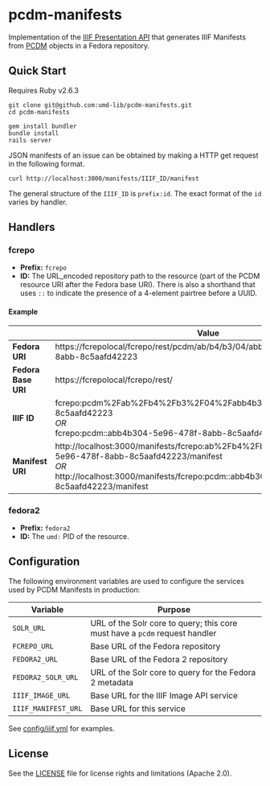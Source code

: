 # pcdm-manifests

Implementation of the [IIIF Presentation API](http://iiif.io/api/presentation/2.1/)
that generates IIIF Manifests from [PCDM](https://pcdm.org/) objects in a Fedora 
repository.

## Quick Start

Requires Ruby v2.6.3

```
git clone git@github.com:umd-lib/pcdm-manifests.git
cd pcdm-manifests

gem install bundler
bundle install
rails server
```

JSON manifests of an issue can be obtained by making a HTTP get request in the following format.

```
curl http://localhost:3000/manifests/IIIF_ID/manifest
```

The general structure of the `IIIF_ID` is `prefix:id`. The exact format of the `id` varies by handler.

## Handlers

### fcrepo

* **Prefix:** `fcrepo`
* **ID:** The URL_encoded repository path to the resource (part of the PCDM resource URI after the Fedora base URI). There is also a shorthand that uses `::` to indicate the presence of a 4-element pairtree before a UUID.

#### Example

|                   |Value|
|-------------------|-----|
|**Fedora URI**     |https://fcrepolocal/fcrepo/rest/pcdm/ab/b4/b3/04/abb4b304-5e96-478f-8abb-8c5aafd42223|
|**Fedora Base URI**|https://fcrepolocal/fcrepo/rest/|
|**IIIF ID**        |fcrepo:pcdm%2Fab%2Fb4%2Fb3%2F04%2Fabb4b304-5e96-478f-8abb-8c5aafd42223<br>*OR*<br>fcrepo:pcdm::abb4b304-5e96-478f-8abb-8c5aafd42223|
|**Manifest URI**   |http://localhost:3000/manifests/fcrepo:ab%2Fb4%2Fb3%2F04%2Fabb4b304-5e96-478f-8abb-8c5aafd42223/manifest<br>*OR*<br>http://localhost:3000/manifests/fcrepo:pcdm::abb4b304-5e96-478f-8abb-8c5aafd42223/manifest|

### fedora2

* **Prefix:** `fedora2`
* **ID:** The `umd:` PID of the resource.

## Configuration

The following environment variables are used to configure the services
used by PCDM Manifests in production:

|Variable           |Purpose|
|-------------------|-------|
|`SOLR_URL`         |URL of the Solr core to query; this core must have a `pcdm` request handler|
|`FCREPO_URL`       |Base URL of the Fedora repository|
|`FEDORA2_URL`      |Base URL of the Fedora 2 repository|
|`FEDORA2_SOLR_URL` |URL of the Solr core to query for the Fedora 2 metadata|
|`IIIF_IMAGE_URL`   |Base URL for the IIIF Image API service|
|`IIIF_MANIFEST_URL`|Base URL for this service|

See [config/iiif.yml](config/iiif.yml) for examples.

## License

See the [LICENSE](LICENSE.md) file for license rights and limitations (Apache 2.0).

